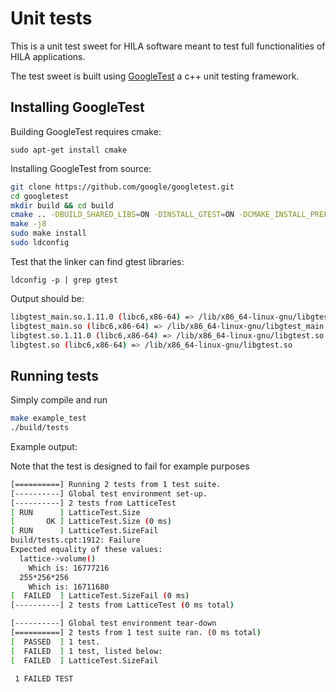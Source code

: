 # Unit tests

This is a unit test sweet for HILA software meant to test full functionalities of HILA applications.

The test sweet is built using [GoogleTest](https://google.github.io/googletest/) a c++ unit testing framework. 

## Installing GoogleTest

Building GoogleTest requires cmake:

    sudo apt-get install cmake

Installing GoogleTest from source:
```bash
git clone https://github.com/google/googletest.git
cd googletest
mkdir build && cd build
cmake .. -DBUILD_SHARED_LIBS=ON -DINSTALL_GTEST=ON -DCMAKE_INSTALL_PREFIX:PATH=/usr
make -j8
sudo make install
sudo ldconfig
```

Test that the linker can find gtest libraries:

    ldconfig -p | grep gtest

Output should be:

```bash
libgtest_main.so.1.11.0 (libc6,x86-64) => /lib/x86_64-linux-gnu/libgtest_main.so.1.11.0
libgtest_main.so (libc6,x86-64) => /lib/x86_64-linux-gnu/libgtest_main.so
libgtest.so.1.11.0 (libc6,x86-64) => /lib/x86_64-linux-gnu/libgtest.so.1.11.0
libgtest.so (libc6,x86-64) => /lib/x86_64-linux-gnu/libgtest.so
```

## Running tests

Simply compile and run

```bash
make example_test
./build/tests
```

Example output:

Note that the test is designed to fail for example purposes

```bash
[==========] Running 2 tests from 1 test suite.
[----------] Global test environment set-up.
[----------] 2 tests from LatticeTest
[ RUN      ] LatticeTest.Size
[       OK ] LatticeTest.Size (0 ms)
[ RUN      ] LatticeTest.SizeFail
build/tests.cpt:1912: Failure
Expected equality of these values:
  lattice->volume()
    Which is: 16777216
  255*256*256
    Which is: 16711680
[  FAILED  ] LatticeTest.SizeFail (0 ms)
[----------] 2 tests from LatticeTest (0 ms total)

[----------] Global test environment tear-down
[==========] 2 tests from 1 test suite ran. (0 ms total)
[  PASSED  ] 1 test.
[  FAILED  ] 1 test, listed below:
[  FAILED  ] LatticeTest.SizeFail

 1 FAILED TEST
```
